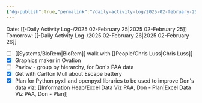 ```yaml
---
{"dg-publish":true,"permalink":"/daily-activity-log/2025-02-february-25/","noteIcon":"","created":"2025-02-25T07:55:52.668-06:00"}
---
```


Date: [[-Daily Activity Log-/2025 02-February 25\|2025 02-February 25]]
Tomorrow: [[-Daily Activity Log-/2025 02-February 26\|2025 02-February 26]]

- [ ] [[Systems/BioRem\|BioRem]] walk with [[People/Chris Luss\|Chris Luss]]
- [x] Graphics maker in Ovation
- [ ] Pavlov - group by hierarchy, for Don's PAA data
- [x] Get with Carlton Mull about Escape battery
- [x] Plan for Python pyxll and openpyxl libraries to be used to improve Don's data viz: [[Information Heap/Excel Data Viz PAA, Don - Plan\|Excel Data Viz PAA, Don - Plan]]
